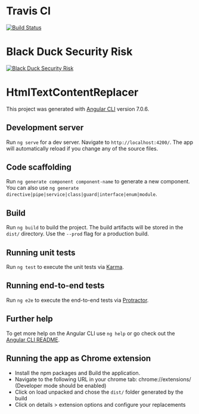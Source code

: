 # Travis CI
[![Build Status](https://travis-ci.org/victooor/HtmlTextContentReplacer.svg?branch=master)](https://travis-ci.org/victooor/HtmlTextContentReplacer)

# Black Duck Security Risk
[![Black Duck Security Risk](https://copilot.blackducksoftware.com/github/repos/victooor/HtmlTextContentReplacer/branches/master/badge-risk.svg)](https://copilot.blackducksoftware.com/github/repos/victooor/HtmlTextContentReplacer/branches/master)

# HtmlTextContentReplacer

This project was generated with [Angular CLI](https://github.com/angular/angular-cli) version 7.0.6.

## Development server

Run `ng serve` for a dev server. Navigate to `http://localhost:4200/`. The app will automatically reload if you change any of the source files.

## Code scaffolding

Run `ng generate component component-name` to generate a new component. You can also use `ng generate directive|pipe|service|class|guard|interface|enum|module`.

## Build

Run `ng build` to build the project. The build artifacts will be stored in the `dist/` directory. Use the `--prod` flag for a production build.

## Running unit tests

Run `ng test` to execute the unit tests via [Karma](https://karma-runner.github.io).

## Running end-to-end tests

Run `ng e2e` to execute the end-to-end tests via [Protractor](http://www.protractortest.org/).

## Further help

To get more help on the Angular CLI use `ng help` or go check out the [Angular CLI README](https://github.com/angular/angular-cli/blob/master/README.md).

## Running the app as Chrome extension
* Install the npm packages and Build the application.
* Navigate to the following URL in your chrome tab: chrome://extensions/ (Developer mode should be enabled)
* Click on load unpacked and chose the `dist/` folder generated by the build
* Click on details > extension options and configure your replacements
